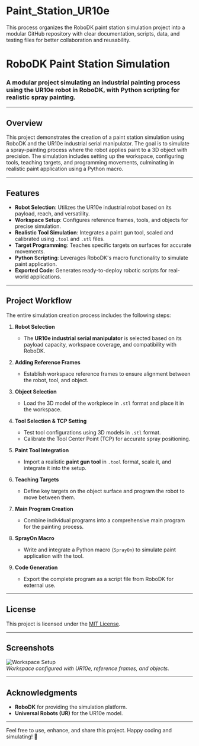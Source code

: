 # Paint_Station_UR10e
This process organizes the RoboDK paint station simulation project into a modular GitHub repository with clear documentation, scripts, data, and testing files for better collaboration and reusability.

# **RoboDK Paint Station Simulation**  
### A modular project simulating an industrial painting process using the UR10e robot in RoboDK, with Python scripting for realistic spray painting.  

---

## **Overview**  
This project demonstrates the creation of a paint station simulation using RoboDK and the UR10e industrial serial manipulator. The goal is to simulate a spray-painting process where the robot applies paint to a 3D object with precision. The simulation includes setting up the workspace, configuring tools, teaching targets, and programming movements, culminating in realistic paint application using a Python macro.

---

## **Features**
- **Robot Selection**: Utilizes the UR10e industrial robot based on its payload, reach, and versatility.  
- **Workspace Setup**: Configures reference frames, tools, and objects for precise simulation.  
- **Realistic Tool Simulation**: Integrates a paint gun tool, scaled and calibrated using `.tool` and `.stl` files.  
- **Target Programming**: Teaches specific targets on surfaces for accurate movements.  
- **Python Scripting**: Leverages RoboDK's macro functionality to simulate paint application.  
- **Exported Code**: Generates ready-to-deploy robotic scripts for real-world applications.

---

## **Project Workflow**  
The entire simulation creation process includes the following steps:  

1. **Robot Selection**  
   - The **UR10e industrial serial manipulator** is selected based on its payload capacity, workspace coverage, and compatibility with RoboDK.  

2. **Adding Reference Frames**  
   - Establish workspace reference frames to ensure alignment between the robot, tool, and object.  

3. **Object Selection**  
   - Load the 3D model of the workpiece in `.stl` format and place it in the workspace.  

4. **Tool Selection & TCP Setting**  
   - Test tool configurations using 3D models in `.stl` format.  
   - Calibrate the Tool Center Point (TCP) for accurate spray positioning.  

5. **Paint Tool Integration**  
   - Import a realistic **paint gun tool** in `.tool` format, scale it, and integrate it into the setup.  

6. **Teaching Targets**  
   - Define key targets on the object surface and program the robot to move between them.  

7. **Main Program Creation**  
   - Combine individual programs into a comprehensive main program for the painting process.  

8. **SprayOn Macro**  
   - Write and integrate a Python macro (`SprayOn`) to simulate paint application with the tool.  

9. **Code Generation**  
   - Export the complete program as a script file from RoboDK for external use.  

---

## **License**
This project is licensed under the [MIT License](LICENSE).  

---

## **Screenshots**
![Workspace Setup](![image](https://github.com/user-attachments/assets/94548382-aad5-480e-8f6d-14b2cacb9896)
)  
*Workspace configured with UR10e, reference frames, and objects.*  

---

## **Acknowledgments**
- **RoboDK** for providing the simulation platform.  
- **Universal Robots (UR)** for the UR10e model.  

---

Feel free to use, enhance, and share this project. Happy coding and simulating! 🚀  
